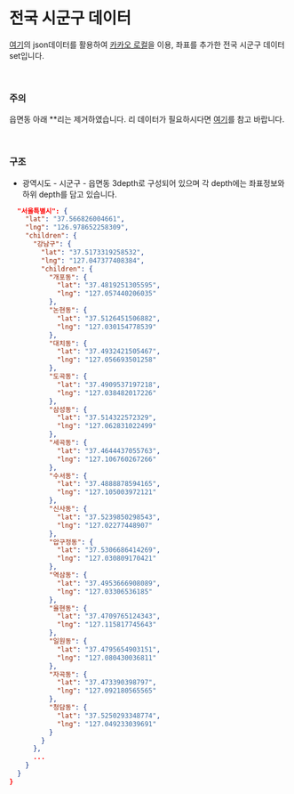 # 전국 시군구 데이터
[여기](https://github.com/soohl/korea-jibun-dataset/blob/master/jibun_list.json)의 json데이터를 활용하여 [카카오 로컬](https://developers.kakao.com/docs/latest/ko/local/dev-guide)을 이용, 좌표를 추가한 전국 시군구 데이터 set입니다.

<br/>

### 주의
읍면동 아래 **리는 제거하였습니다. 리 데이터가 필요하시다면 [여기](https://github.com/soohl/korea-jibun-dataset/blob/master/jibun_list.json)를 참고 바랍니다.

<br/>

### 구조
- 광역시도 - 시군구 - 읍면동 3depth로 구성되어 있으며 각 depth에는 좌표정보와 하위 depth를 담고 있습니다.
```json
  "서울특별시": {
    "lat": "37.566826004661",
    "lng": "126.978652258309",
    "children": {
      "강남구": {
        "lat": "37.5173319258532",
        "lng": "127.047377408384",
        "children": {
          "개포동": {
            "lat": "37.4819251305595",
            "lng": "127.057440206035"
          },
          "논현동": {
            "lat": "37.5126451506882",
            "lng": "127.030154778539"
          },
          "대치동": {
            "lat": "37.4932421505467",
            "lng": "127.056693501258"
          },
          "도곡동": {
            "lat": "37.4909537197218",
            "lng": "127.038482017226"
          },
          "삼성동": {
            "lat": "37.514322572329",
            "lng": "127.062831022499"
          },
          "세곡동": {
            "lat": "37.4644437055763",
            "lng": "127.106760267266"
          },
          "수서동": {
            "lat": "37.4888878594165",
            "lng": "127.105003972121"
          },
          "신사동": {
            "lat": "37.5239850298543",
            "lng": "127.02277448907"
          },
          "압구정동": {
            "lat": "37.5306686414269",
            "lng": "127.030809170421"
          },
          "역삼동": {
            "lat": "37.4953666908089",
            "lng": "127.03306536185"
          },
          "율현동": {
            "lat": "37.4709765124343",
            "lng": "127.115817745643"
          },
          "일원동": {
            "lat": "37.4795654903151",
            "lng": "127.080430036811"
          },
          "자곡동": {
            "lat": "37.473390398797",
            "lng": "127.092180565565"
          },
          "청담동": {
            "lat": "37.5250293348774",
            "lng": "127.049233039691"
          }
        }
      },
      ...
    }
  }
}
      
```